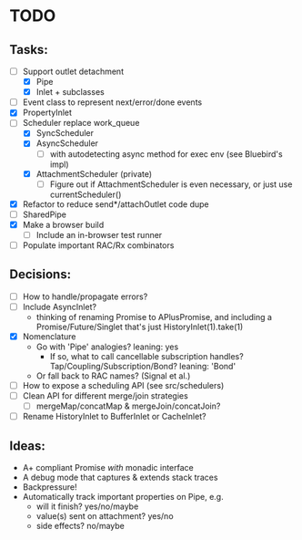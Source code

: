 TODO
====

## Tasks:
  - [ ] Support outlet detachment
    - [x] Pipe
    - [x] Inlet + subclasses
  - [ ] Event class to represent next/error/done events
  - [x] PropertyInlet
  - [ ] Scheduler replace work_queue
    - [x] SyncScheduler
    - [x] AsyncScheduler
      - [ ] with autodetecting async method for exec env
        (see Bluebird's impl)
    - [x] AttachmentScheduler (private)
      - [ ] Figure out if AttachmentScheduler is even necessary,
            or just use currentScheduler()
  - [x] Refactor to reduce send*/attachOutlet code dupe
  - [ ] SharedPipe
  - [x] Make a browser build
    - [ ] Include an in-browser test runner
  - [ ] Populate important RAC/Rx combinators

## Decisions:
  - [ ] How to handle/propagate errors?
  - [ ] Include AsyncInlet?
    - thinking of renaming Promise to APlusPromise, and including a
      Promise/Future/Singlet that's just HistoryInlet(1).take(1) 
  - [x] Nomenclature
    - Go with 'Pipe' analogies? leaning: yes
      - If so, what to call cancellable subscription handles?
        Tap/Coupling/Subscription/Bond? leaning: 'Bond'
    - Or fall back to RAC names? (Signal et al.)
  - [ ] How to expose a scheduling API (see src/schedulers)
  - [ ] Clean API for different merge/join strategies
    - [ ] mergeMap/concatMap & mergeJoin/concatJoin?
  - [ ] Rename HistoryInlet to BufferInlet or CacheInlet?

## Ideas:
  - A+ compliant Promise *with* monadic interface
  - A debug mode that captures & extends stack traces
  - Backpressure!
  - Automatically track important properties on Pipe, e.g.
    - will it finish? yes/no/maybe
    - value(s) sent on attachment? yes/no
    - side effects? no/maybe
